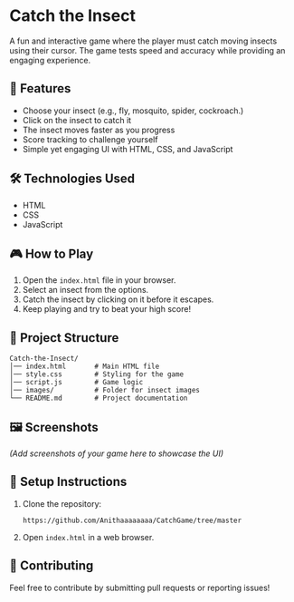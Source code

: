 # Catch the Insect

A fun and interactive game where the player must catch moving insects using their cursor. The game tests speed and accuracy while providing an engaging experience.

## 🚀 Features
- Choose your insect (e.g., fly, mosquito, spider, cockroach.)
- Click on the insect to catch it
- The insect moves faster as you progress
- Score tracking to challenge yourself
- Simple yet engaging UI with HTML, CSS, and JavaScript

## 🛠️ Technologies Used
- HTML
- CSS
- JavaScript

## 🎮 How to Play
1. Open the `index.html` file in your browser.
2. Select an insect from the options.
3. Catch the insect by clicking on it before it escapes.
4. Keep playing and try to beat your high score!

## 📂 Project Structure
```
Catch-the-Insect/
│── index.html       # Main HTML file
│── style.css        # Styling for the game
│── script.js        # Game logic
│── images/          # Folder for insect images
└── README.md        # Project documentation
```

## 🖼️ Screenshots
*(Add screenshots of your game here to showcase the UI)*

## 📌 Setup Instructions
1. Clone the repository:
   ```
   https://github.com/Anithaaaaaaaa/CatchGame/tree/master
   ```
2. Open `index.html` in a web browser.

## 🤝 Contributing
Feel free to contribute by submitting pull requests or reporting issues!

